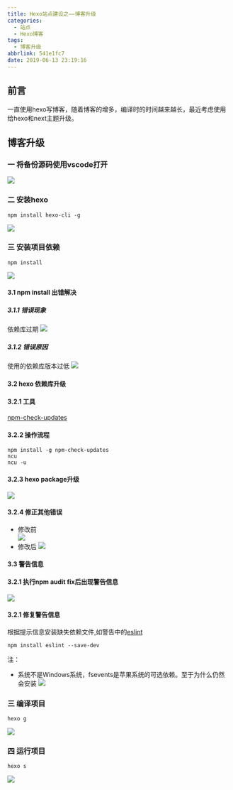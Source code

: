 ```yaml
---
title: Hexo站点建设之——博客升级
categories:
  - 站点
  - Hexo博客
tags:
  - 博客升级
abbrlink: 541e1fc7
date: 2019-06-13 23:19:16
---
```


## 前言
一直使用hexo写博客，随着博客的增多，编译时的时间越来越长，最近考虑使用给hexo和next主题升级。   
<!--more-->

## 博客升级

### 一 将备份源码使用vscode打开  
![][1] 
### 二 安装hexo  

	npm install hexo-cli -g
![][2]  

### 三 安装项目依赖

	npm install 
![][3]  

#### 3.1 npm install 出错解决 
##### 3.1.1 错误现象
依赖库过期
![][4]
##### 3.1.2 错误原因
使用的依赖库版本过低
![][5]
#### 3.2 hexo 依赖库升级
#### 3.2.1 工具
[npm-check-updates][6]

#### 3.2.2 操作流程 

	npm install -g npm-check-updates
	ncu  
	ncu -u

#### 3.2.3 hexo package升级
![][7]

#### 3.2.4 修正其他错误
* 修改前  
![][8]  
* 修改后
![][9]


#### 3.3 警告信息 
#### 3.2.1 执行npm audit fix后出现警告信息 
![][10]
#### 3.2.1 修复警告信息
根据提示信息安装缺失依赖文件,如警告中的[eslint][11]

	npm install eslint --save-dev    

注：  
* 系统不是Windows系统，fsevents是苹果系统的可选依赖。至于为什么仍然会安装
![][12]
### 三 编译项目
	hexo g
![][20]

### 四 运行项目

	hexo s
![][21]



[1]: https://cdn.jsdelivr.net/gh/pgzxc/CDN/blog-image/hexo-open-vscode.png
[2]: https://cdn.jsdelivr.net/gh/pgzxc/CDN/blog-image/hexo-install-hexo-cli.png
[3]: https://cdn.jsdelivr.net/gh/pgzxc/CDN/blog-image/hexo-npm-install-depend.png
[4]: https://cdn.jsdelivr.net/gh/pgzxc/CDN/blog-image/npm-install-error.png
[5]: https://cdn.jsdelivr.net/gh/pgzxc/CDN/blog-image/hexo-package-json.png
[6]: https://www.npmjs.com/package/npm-check-updates
[7]: https://cdn.jsdelivr.net/gh/pgzxc/CDN/blog-image/npm-check-update.png
[8]: https://cdn.jsdelivr.net/gh/pgzxc/CDN/blog-image/npm-audit-fix.png
[9]: https://cdn.jsdelivr.net/gh/pgzxc/CDN/blog-image/hexo-npm-audit-fix.png
[10]: https://cdn.jsdelivr.net/gh/pgzxc/CDN/blog-image/hexo-npm-audit-after-warn.png
[11]: https://www.npmjs.com/package/eslint
[12]: https://cdn.jsdelivr.net/gh/pgzxc/CDN/blog-image/hexo-install-eslint.png
[20]: https://cdn.jsdelivr.net/gh/pgzxc/CDN/blog-image/hexo-g-old-version.png
[21]: https://cdn.jsdelivr.net/gh/pgzxc/CDN/blog-image/hexo-s-old-version.png